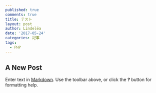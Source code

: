 ```yaml
---
published: true
comments: true
title: テスト
layout: post
author: Lindelëa
date: '2017-05-24'
categories: 記事
tags:
  - PHP
---
```

## A New Post

Enter text in [Markdown](http://daringfireball.net/projects/markdown/). Use the toolbar above, or click the **?** button for formatting help.
